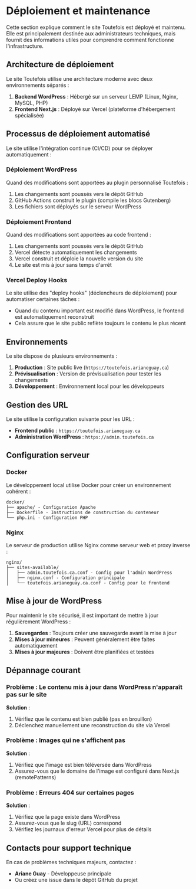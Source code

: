 # Déploiement et maintenance

Cette section explique comment le site Toutefois est déployé et maintenu. Elle est principalement destinée aux administrateurs techniques, mais fournit des informations utiles pour comprendre comment fonctionne l'infrastructure.

## Architecture de déploiement

Le site Toutefois utilise une architecture moderne avec deux environnements séparés :

1. **Backend WordPress** : Hébergé sur un serveur LEMP (Linux, Nginx, MySQL, PHP)
2. **Frontend Next.js** : Déployé sur Vercel (plateforme d'hébergement spécialisée)

## Processus de déploiement automatisé

Le site utilise l'intégration continue (CI/CD) pour se déployer automatiquement :

### Déploiement WordPress

Quand des modifications sont apportées au plugin personnalisé Toutefois :

1. Les changements sont poussés vers le dépôt GitHub
2. GitHub Actions construit le plugin (compile les blocs Gutenberg)
3. Les fichiers sont déployés sur le serveur WordPress

### Déploiement Frontend

Quand des modifications sont apportées au code frontend :

1. Les changements sont poussés vers le dépôt GitHub
2. Vercel détecte automatiquement les changements
3. Vercel construit et déploie la nouvelle version du site
4. Le site est mis à jour sans temps d'arrêt

### Vercel Deploy Hooks

Le site utilise des "deploy hooks" (déclencheurs de déploiement) pour automatiser certaines tâches :

- Quand du contenu important est modifié dans WordPress, le frontend est automatiquement reconstruit
- Cela assure que le site public reflète toujours le contenu le plus récent

## Environnements

Le site dispose de plusieurs environnements :

1. **Production** : Site public live (`https://toutefois.arianeguay.ca`)
2. **Prévisualisation** : Version de prévisualisation pour tester les changements
3. **Développement** : Environnement local pour les développeurs

## Gestion des URL

Le site utilise la configuration suivante pour les URL :

- **Frontend public** : `https://toutefois.arianeguay.ca`
- **Administration WordPress** : `https://admin.toutefois.ca`

## Configuration serveur

### Docker

Le développement local utilise Docker pour créer un environnement cohérent :

```
docker/
├── apache/ - Configuration Apache
├── Dockerfile - Instructions de construction du conteneur
└── php.ini - Configuration PHP
```

### Nginx

Le serveur de production utilise Nginx comme serveur web et proxy inverse :

```
nginx/
├── sites-available/
│   ├── admin.toutefois.ca.conf - Config pour l'admin WordPress
│   ├── nginx.conf - Configuration principale
│   └── toutefois.arianeguay.ca.conf - Config pour le frontend
```

## Mise à jour de WordPress

Pour maintenir le site sécurisé, il est important de mettre à jour régulièrement WordPress :

1. **Sauvegardes** : Toujours créer une sauvegarde avant la mise à jour
2. **Mises à jour mineures** : Peuvent généralement être faites automatiquement
3. **Mises à jour majeures** : Doivent être planifiées et testées

## Dépannage courant

### Problème : Le contenu mis à jour dans WordPress n'apparaît pas sur le site

**Solution** :

1. Vérifiez que le contenu est bien publié (pas en brouillon)
2. Déclenchez manuellement une reconstruction du site via Vercel

### Problème : Images qui ne s'affichent pas

**Solution** :

1. Vérifiez que l'image est bien téléversée dans WordPress
2. Assurez-vous que le domaine de l'image est configuré dans Next.js (remotePatterns)

### Problème : Erreurs 404 sur certaines pages

**Solution** :

1. Vérifiez que la page existe dans WordPress
2. Assurez-vous que le slug (URL) correspond
3. Vérifiez les journaux d'erreur Vercel pour plus de détails

## Contacts pour support technique

En cas de problèmes techniques majeurs, contactez :

- **Ariane Guay** - Développeuse principale
- Ou créez une issue dans le dépôt GitHub du projet
